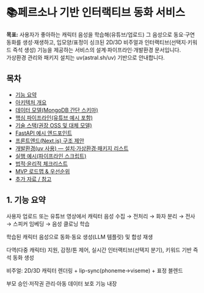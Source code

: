 # 📚페르소나 기반 인터랙티브 동화 서비스

**목표:** 사용자가 좋아하는 캐릭터 음성을 학습해(유튜브/업로드) 그 음성으로 동요·구연동화를 생성·재생하고, 입모양/표정이 싱크된 2D/3D 비주얼과 인터랙티브(선택지·키워드 즉석 생성) 기능을 제공하는 서비스의 설계·파이프라인·개발환경 문서입니다.  
가상환경 관리와 패키지 설치는 uv(astral.sh/uv) 기반으로 안내합니다.

## 목차

- [기능 요약](#1-기능-요약)
- [아키텍처 개요](#2-아키텍처-개요)
- [데이터 모델(MongoDB 간단 스키마)](#3-데이터-모델mongodb-간단-스키마)
- [핵심 파이프라인(유튜브 예시 포함)](#4-핵심-파이프라인유튜브-예시-포함)
- [기술 스택(권장 OSS 및 대체 모델)](#5-기술-스택권장-oss-및-대체-모델)
- [FastAPI 예시 엔드포인트](#6-fastapi-예시-엔드포인트)
- [프론트엔드(Next.js) 구조 제안](#7-프론트엔드nextjs-구조-제안)
- [개발환경(uv 사용) — 설치·가상환경·패키지 리스트](#8-개발환경uv-사용--설치가상환경패키지-리스트)
- [실행 예시(파이프라인 스크립트)](#9-실행-예시파이프라인-스크립트)
- [법적·윤리적 체크리스트](#10-법적윤리적-체크리스트)
- [MVP 로드맵 & 우선순위](#11-mvp-로드맵--우선순위)
- [추가 자료 / 참고](#12-추가-자료--참고)

## 1. 기능 요약

사용자 업로드 또는 유튜브 영상에서 캐릭터 음성 수집 → 전처리 → 화자 분리 → 전사 → 스피커 임베딩 → 음성 클로닝 학습

학습된 캐릭터 음성으로 동화·동요 생성(LLM 템플릿) 및 합성 재생

다역(다중 캐릭터) 지원, 감정/톤 제어, 실시간 인터랙티브(선택지 분기), 키워드 기반 즉석 동화 생성

비주얼: 2D/3D 캐릭터 렌더링 + lip-sync(phoneme→viseme) + 표정 블렌드

부모 승인·저작권 관리·아동 데이터 보호 기능 내장